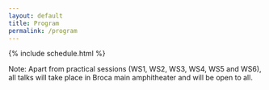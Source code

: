 ```yaml
---
layout: default
title: Program
permalink: /program
---
```


 {% include schedule.html %}
 
 Note: Apart from practical sessions (WS1, WS2, WS3, WS4, WS5 and WS6), all talks will take place in Broca main amphitheater and will be open to all.